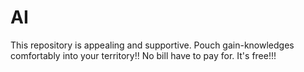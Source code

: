 # AI
This repository is appealing and supportive. Pouch gain-knowledges comfortably into your territory!! 
No bill have to pay for. It's free!!!
